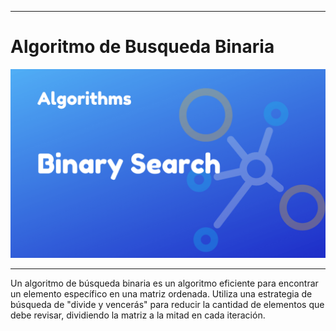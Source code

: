 
---
# Algoritmo de Busqueda Binaria

![ALgoritmo de BUsqueda Binaria](binary_search.png)

---

Un algoritmo de búsqueda binaria es un algoritmo eficiente para encontrar un elemento específico en una matriz ordenada. Utiliza una estrategia de búsqueda de "divide y vencerás" para reducir la cantidad de elementos que debe revisar, dividiendo la matriz a la mitad en cada iteración.

